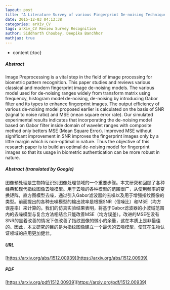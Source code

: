 ```yaml
---
layout: post
title: "A Literature Survey of various Fingerprint De-noising Techniques to justify the need of a new De-noising model based upon Pixel Component Analysis"
date: 2015-12-03 04:13:38
categories: arXiv_CV
tags: arXiv_CV Review Survey Recognition
author: Siddharth Choubey, Deepika Banchhor
mathjax: true
---
```


* content
{:toc}

##### Abstract
Image Preprocessing is a vital step in the field of image processing for biometric pattern recognition. This paper studies and reviews various classical and modern fingerprint image de-noising models. The various model used for de-noising ranges widely from transform matrix using frequency, histogram model de-noising, de-noising by introducing Gabor filter and its types to enhance fingerprint images. The output efficiency of various de-noising model proposed earlier is calculated on the basis of SNR (signal to noise ratio) and MSE (mean square error rate). Our simulated experimental results indicates that incorporating the de-noising model based on Gabor filter inside domain of wavelet ranges with composite method only betters MSE (Mean Square Error). Improved MSE without significant improvement in SNR improves the fingerprint images only by a little margin which is non-optimal in nature. Thus the objective of this research paper is to build an optimal de-noising model for fingerprint images so that its usage in biometric authentication can be more robust in nature.

##### Abstract (translated by Google)
图像预处理是生物特征识别图像处理领域的一个重要步骤。本文研究和回顾了各种经典和现代指纹图像去噪模型。用于去噪的各种模型的范围很广，从使用频率的变换矩阵，直方图模型去噪，通过引入Gabor滤波器的去噪以及用于增强指纹图像的类型。前面提出的各种去噪模型的输出效率是根据SNR（信噪比）和MSE（均方误差率）来计算的。我们的仿真实验结果表明，将基于Gabor滤波器的小波域范围内的去噪模型与复合方法相结合只能改善MSE（均方误差）。改进的MSE在没有SNR的显着改善的情况下仅改善了指纹图像的微小的余量，这在本质上是非最佳的。因此，本文研究的目的是为指纹图像建立一个最优的去噪模型，使其在生物认证领域的应用更加健壮。

##### URL
[https://arxiv.org/abs/1512.00939](https://arxiv.org/abs/1512.00939)

##### PDF
[https://arxiv.org/pdf/1512.00939](https://arxiv.org/pdf/1512.00939)

